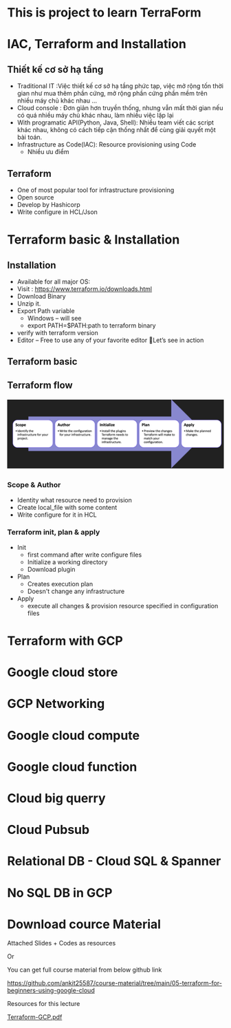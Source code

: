 # This is project to learn TerraForm

# IAC, Terraform and Installation

## Thiết kế cơ sở hạ tầng

* Traditional IT :Việc thiết kế cơ sở hạ tầng phức tạp, việc mở rộng tốn thời gian như mua thêm phần cứng, mở rộng phần cứng phần mềm trên nhiều máy chủ khác nhau ...
* Cloud console : Đơn giản hơn truyền thống, nhưng vẫn mất thời gian nếu có quá nhiều máy chủ khác nhau, làm nhiều việc lặp lại
* With programatic API(Python, Java, Shell): Nhiều team viết các script khác nhau, không có cách tiếp cận thống nhất để cùng giải quyết một bài toán.
* Infrastructure as Code(IAC): Resource provisioning using Code
    * Nhiều ưu điểm

## Terraform
* One of most popular tool for infrastructure provisioning
* Open source
* Develop by Hashicorp
* Write configure in HCL/Json

# Terraform basic & Installation

## Installation
* Available for all major OS:
* Visit : https://www.terraform.io/downloads.html
* Download Binary
* Unzip it.
* Export Path variable 
    * Windows – will see
    * export PATH=$PATH:path to terraform binary
* verify with terraform version
* Editor – Free to use any of your favorite editor Let’s see in action

## Terraform basic
<h2> Terraform flow

![leetcode.jpeg](/resouces/flow.png)

### Scope & Author
* Identity what resource need to provision
* Create local_file with some content
* Write configure for it in HCL

### Terraform init, plan & apply
* Init
    * first command after write configure files
    * Initialize a working directory
    * Download plugin
* Plan
    * Creates execution plan
    * Doesn't change any infrastructure
* Apply
    * execute all changes & provision resource specified in configuration files


# Terraform with GCP

# Google cloud store

# GCP Networking

# Google cloud compute

# Google cloud function

# Cloud big querry

# Cloud Pubsub

# Relational DB - Cloud SQL & Spanner

# No SQL DB in GCP

# Download cource Material
Attached Slides + Codes as resources

Or

You can get full course material from below github link

https://github.com/ankit25587/course-material/tree/main/05-terraform-for-beginners-using-google-cloud

Resources for this lecture

[Terraform-GCP.pdf](/resouces/Terraform-GCP.pdf)<br>


